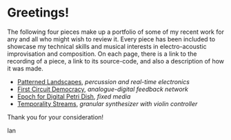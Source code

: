 # Greetings!

The following four pieces make up a portfolio of some of my recent work for any and all who might wish to review it. Every piece has been included to showcase my technical skills and musical interests in electro-acoustic improvisation and composition. On each page, there is a link to the recording of a piece, a link to its source-code, and also a description of how it was made.

* [Patterned Landscapes](patterned_landscapes.md), *percussion and real-time electronics*
* [First Circuit Democracy](first_circuit_democracy.md), *analogue-digital feedback network*
* [Epoch for Digital Petri Dish](epoch.md), *fixed media*
* [Temporality Streams](temporality_streams.md), *granular synthesizer with violin controller*

Thank you for your consideration!

Ian
